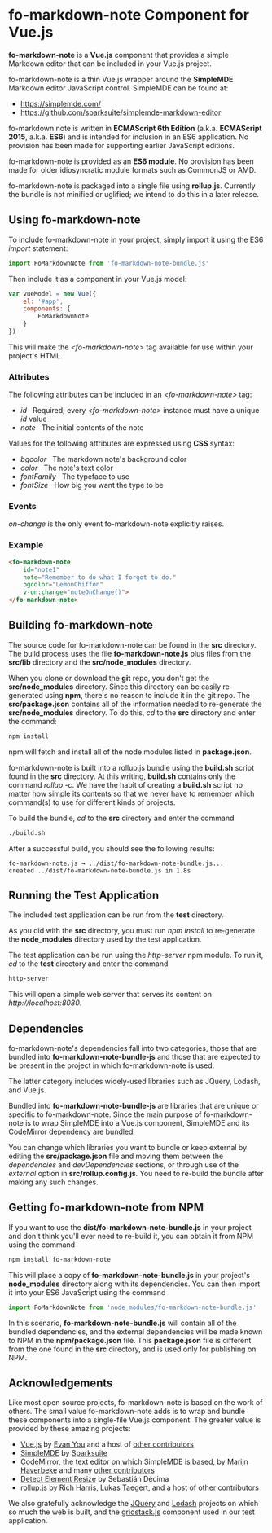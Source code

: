 # fo-markdown-note Component for Vue.js

**fo-markdown-note** is a **Vue.js** component that provides a simple Markdown editor that can be included in your Vue.js project.

fo-markdown-note is a thin Vue.js wrapper around the **SimpleMDE** Markdown editor JavaScript control.  SimpleMDE can be found at:
- https://simplemde.com/
- https://github.com/sparksuite/simplemde-markdown-editor

fo-markdown note is written in **ECMAScript 6th Edition** (a.k.a. **ECMAScript 2015**, a.k.a. **ES6**) and is intended for inclusion in an ES6 application.  No provision has been made for supporting earlier JavaScript editions.

fo-markdown-note is provided as an **ES6 module**. No provision has been made for older idiosyncratic module formats such as CommonJS or AMD.

fo-markdown-note is packaged into a single file using **rollup.js**.  Currently the bundle is not minified or uglified; we intend to do this in a later release.

## Using fo-markdown-note

To include fo-markdown-note in your project, simply import it using the ES6 *import* statement:

```JavaScript
import FoMarkdownNote from 'fo-markdown-note-bundle.js'
```

Then include it as a component in your Vue.js model:

```JavaScript
var vueModel = new Vue({
    el: '#app',
    components: {
        FoMarkdownNote
    }
})
```

This will make the *\<fo-markdown-note\>* tag available for use within your project's HTML. 

### Attributes

The following attributes can be included in an *\<fo-markdown-note\>* tag:

- *id*&nbsp;&nbsp;&nbsp;Required; every *\<fo-markdown-note\>* instance must have a unique *id* value
- *note*&nbsp;&nbsp;&nbsp;The initial contents of the note

Values for the following attributes are expressed using **CSS** syntax:

- *bgcolor*&nbsp;&nbsp;&nbsp;The markdown note's background color
- *color*&nbsp;&nbsp;&nbsp;The note's text color
- *fontFamily*&nbsp;&nbsp;&nbsp;The typeface to use
- *fontSize*&nbsp;&nbsp;&nbsp;How big you want the type to be

### Events

*on-change* is the only event fo-markdown-note explicitly raises.

### Example

```html
<fo-markdown-note 
    id="note1"                    
    note="Remember to do what I forgot to do."
    bgcolor="LemonChiffon"
    v-on:change="noteOnChange()">
</fo-markdown-note>
```

## Building fo-markdown-note

The source code for fo-markdown-note can be found in the **src** directory. The build process uses the file **fo-markdown-note.js** plus files from the **src/lib** directory and the **src/node_modules** directory.

When you clone or download the **git** repo, you don't get the **src/node_modules** directory. Since this directory can be easily re-generated using **npm**, there's no reason to include it in the git repo.  The **src/package.json** contains all of the information needed to re-generate the **src/node_modules** directory.  To do this, *cd* to the **src** directory and enter the command:

```bash
npm install
```

npm will fetch and install all of the node modules listed in **package.json**.

fo-markdown-note is built into a rollup.js bundle using the **build.sh** script found in the **src** directory.  At this writing, **build.sh** contains only the command *rollup -c*. We have the habit of creating a **build.sh** script no matter how simple its contents so that we never have to remember which command(s) to use for different kinds of projects.

To build the bundle, *cd* to the **src** directory and enter the command

```bash
./build.sh
```

After a successful build, you should see the following results:

```
fo-markdown-note.js → ../dist/fo-markdown-note-bundle.js...
created ../dist/fo-markdown-note-bundle.js in 1.8s
```

## Running the Test Application

The included test application can be run from the **test** directory.

As you did with the **src** directory, you must run *npm install* to re-generate the **node_modules** directory used by the test application.

The test application can be run using the *http-server* npm module.  To run it, *cd* to the **test** directory and enter the command

```bash
http-server
```

This will open a simple web server that serves its content on *http://localhost:8080*.

## Dependencies

fo-markdown-note's dependencies fall into two categories, those that are bundled into **fo-markdown-note-bundle-js** and those that are expected to be present in the project in which fo-markdown-note is used.

The latter category includes widely-used libraries such as JQuery, Lodash, and Vue.js.

Bundled into **fo-markdown-note-bundle-js** are libraries that are unique or specific to fo-markdown-note. Since the main purpose of fo-markdown-note is to wrap SimpleMDE into a Vue.js component, SimpleMDE and its CodeMirror dependency are bundled.

You can change which libraries you want to bundle or keep external by editing the **src/package.json** file and moving them between the *dependencies* and *devDependencies* sections, or through use of the *external* option in **src/rollup.config.js**.  You need to re-build the bundle after making any such changes.

## Getting fo-markdown-note from NPM

If you want to use the **dist/fo-markdown-note-bundle.js** in your project and don't think you'll ever need to re-build it, you can obtain it from NPM using the command

```bash
npm install fo-markdown-note
```

This will place a copy of **fo-markdown-note-bundle.js** in your project's **node_modules** directory along with its dependencies.  You can then import it into your ES6 JavaScript using the command

```JavaScript
import FoMarkdownNote from 'node_modules/fo-markdown-note-bundle.js'
```

In this scenario, **fo-markdown-note-bundle.js** will contain all of the bundled dependencies, and the external dependencies will be made known to NPM in the **npm/package.json** file.  This **package.json** file is different from the one found in the **src** directory, and is used only for publishing on NPM.  

## Acknowledgements

Like most open source projects, fo-markdown-note is based on the work of others. The small value fo-markdown-note adds is to wrap and bundle these components into a single-file Vue.js component.  The greater value is provided by these amazing projects:

- [Vue.js](https://vuejs.org/) by [Evan You](https://github.com/yyx990803) and a host of [other contributors](https://vuejs.org/v2/guide/team.html)
- [SimpleMDE](https://simplemde.com/) by [Sparksuite](https://www.sparksuite.com/)
- [CodeMirror](https://codemirror.net/), the text editor on which SimpleMDE is based, by [Marijn Haverbeke](https://github.com/marijnh) and many [other contributors](https://github.com/codemirror/CodeMirror/)
- [Detect Element Resize](https://github.com/sdecima/javascript-detect-element-resize) by Sebastián Décima
- [rollup.js](https://rollupjs.org) by [Rich Harris](https://github.com/Rich-Harris), [Lukas Taegert](https://github.com/lukastaegert), and a host of [other contributors](https://github.com/rollup/rollup/graphs/contributors)

We also gratefully acknowledge the [JQuery](https://jquery.com/) and [Lodash](https://lodash.com/) projects on which so much the web is built, and the [gridstack.js](http://gridstackjs.com/) component used in our test application.